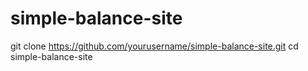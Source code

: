 # simple-balance-site
git clone https://github.com/yourusername/simple-balance-site.git
cd simple-balance-site
